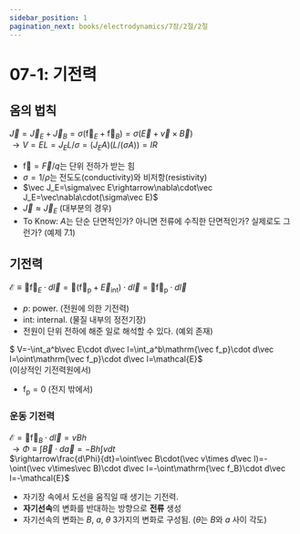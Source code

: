 ```yaml
---
sidebar_position: 1
pagination_next: books/electrodynamics/7장/2절/2절
---
```

# 07-1: 기전력
## 옴의 법칙
$\vec J=\vec J_E+\vec J_B=\sigma(\mathrm{\vec f}_E+\mathrm{\vec f}_B)=\sigma(\vec E+\vec v\times\vec B)$  
$\rightarrow V=EL=J_EL/\sigma=(J_EA)(L/(\sigma A))=IR$
* $\mathrm{\vec f}=\vec F/q$는 단위 전하가 받는 힘
* $\sigma=1/\rho$는 전도도(conductivity)와 비저항(resistivity)
* $\vec J_E=\sigma\vec E\rightarrow\nabla\cdot\vec J_E=\vec\nabla\cdot(\sigma\vec E)$
* $\vec J\approx\vec J_E$ (대부분의 경우)
* To Know: $A$는 단순 단면적인가? 아니면 전류에 수직한 단면적인가? 실제로도 그런가? (예제 7.1)
## 기전력
$\mathcal{E}\equiv\oint\mathrm{\vec f}_E\cdot d\vec l=\oint(\mathrm{\vec f_p}+\vec E_\mathrm{int})\cdot d\vec l=\oint\mathrm{\vec f_p}\cdot d\vec l$
* $p$: power. (전원에 의한 기전력)
* $\text{int}$: internal. (물질 내부의 정전기장)
* 전원이 단위 전하에 해준 일로 해석할 수 있다. (예외 존재)

$ V=-\int_a^b\vec E\cdot d\vec l=\int_a^b\mathrm{\vec f_p}\cdot d\vec l=\oint\mathrm{\vec f_p}\cdot d\vec l=\mathcal{E}$  
(이상적인 기전력원에서)

* $\mathrm{f_p}=0$ (전지 밖에서)
### 운동 기전력
$\mathcal{E}=\oint\mathrm{\vec f}_B\cdot d\vec l=vBh$  
$\rightarrow\Phi\equiv\int\vec B\cdot d\vec a=-Bh\int vdt$  
$\rightarrow\frac{d\Phi}{dt}=\oint\vec B\cdot(\vec v\times d\vec l)=-\oint(\vec v\times\vec B)\cdot d\vec l=-\oint\mathrm{\vec f_B}\cdot d\vec l=-\mathcal{E}$
* 자기장 속에서 도선을 움직일 때 생기는 기전력.
* **자기선속**의 변화를 반대하는 방향으로 **전류** 생성
* 자기선속의 변화는 $B$, $a$, $\theta$ 3가지의 변화로 구성됨. ($\theta$는 $B$와 $a$ 사이 각도)
